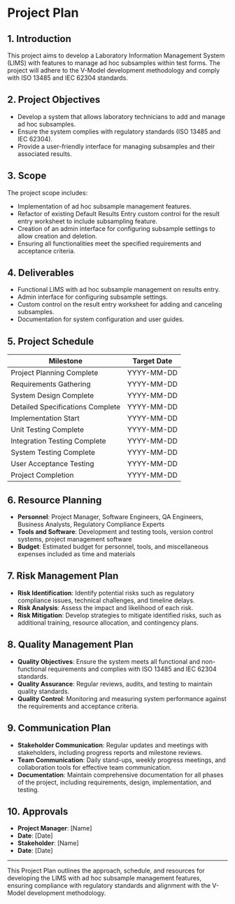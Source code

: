 # Project Plan

## 1. Introduction

This project aims to develop a Laboratory Information Management System (LIMS) with features to manage ad hoc subsamples within test forms. The project will adhere to the V-Model development methodology and comply with ISO 13485 and IEC 62304 standards.

## 2. Project Objectives

- Develop a system that allows laboratory technicians to add and manage ad hoc subsamples.
- Ensure the system complies with regulatory standards (ISO 13485 and IEC 62304).
- Provide a user-friendly interface for managing subsamples and their associated results.

## 3. Scope

The project scope includes:

- Implementation of ad hoc subsample management features.
- Refactor of existing Default Results Entry custom control for the result entry worksheet to include subsampling feature.
- Creation of an admin interface for configuring subsample settings to allow creation and deletion.
- Ensuring all functionalities meet the specified requirements and acceptance criteria.

## 4. Deliverables

- Functional LIMS with ad hoc subsample management on results entry.
- Admin interface for configuring subsample settings.
- Custom control on the result entry worksheet for adding and canceling subsamples.
- Documentation for system configuration and user guides.

## 5. Project Schedule

| Milestone                        | Target Date |
| -------------------------------- | ----------- |
| Project Planning Complete        | YYYY-MM-DD  |
| Requirements Gathering           | YYYY-MM-DD  |
| System Design Complete           | YYYY-MM-DD  |
| Detailed Specifications Complete | YYYY-MM-DD  |
| Implementation Start             | YYYY-MM-DD  |
| Unit Testing Complete            | YYYY-MM-DD  |
| Integration Testing Complete     | YYYY-MM-DD  |
| System Testing Complete          | YYYY-MM-DD  |
| User Acceptance Testing          | YYYY-MM-DD  |
| Project Completion               | YYYY-MM-DD  |

## 6. Resource Planning

- **Personnel**: Project Manager, Software Engineers, QA Engineers, Business Analysts, Regulatory Compliance Experts
- **Tools and Software**: Development and testing tools, version control systems, project management software
- **Budget**: Estimated budget for personnel, tools, and miscellaneous expenses included as time and materials

## 7. Risk Management Plan

- **Risk Identification**: Identify potential risks such as regulatory compliance issues, technical challenges, and timeline delays.
- **Risk Analysis**: Assess the impact and likelihood of each risk.
- **Risk Mitigation**: Develop strategies to mitigate identified risks, such as additional training, resource allocation, and contingency plans.

## 8. Quality Management Plan

- **Quality Objectives**: Ensure the system meets all functional and non-functional requirements and complies with ISO 13485 and IEC 62304 standards.
- **Quality Assurance**: Regular reviews, audits, and testing to maintain quality standards.
- **Quality Control**: Monitoring and measuring system performance against the requirements and acceptance criteria.

## 9. Communication Plan

- **Stakeholder Communication**: Regular updates and meetings with stakeholders, including progress reports and milestone reviews.
- **Team Communication**: Daily stand-ups, weekly progress meetings, and collaboration tools for effective team communication.
- **Documentation**: Maintain comprehensive documentation for all phases of the project, including requirements, design, implementation, and testing.

## 10. Approvals

- **Project Manager**: [Name]
- **Date**: [Date]
- **Stakeholder**: [Name]
- **Date**: [Date]

---

This Project Plan outlines the approach, schedule, and resources for developing the LIMS with ad hoc subsample management features, ensuring compliance with regulatory standards and alignment with the V-Model development methodology.
